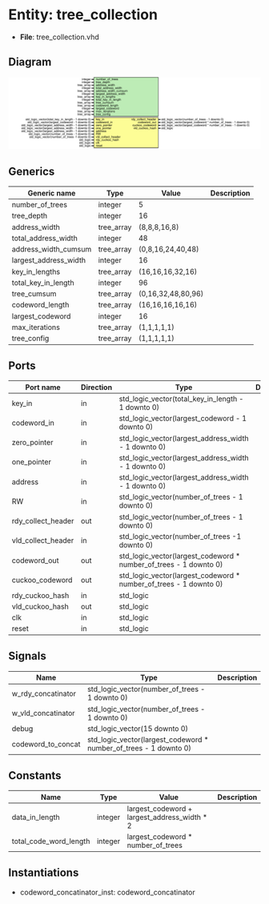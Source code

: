 # Entity: tree_collection 

- **File**: tree_collection.vhd
## Diagram

![Diagram](tree_collection.svg "Diagram")
## Generics

| Generic name          | Type       | Value              | Description |
| --------------------- | ---------- | ------------------ | ----------- |
| number_of_trees       | integer    | 5                  |             |
| tree_depth            | integer    | 16                 |             |
| address_width         | tree_array | (8,8,8,16,8)       |             |
| total_address_width   | integer    | 48                 |             |
| address_width_cumsum  | tree_array | (0,8,16,24,40,48)  |             |
| largest_address_width | integer    | 16                 |             |
| key_in_lengths        | tree_array | (16,16,16,32,16)   |             |
| total_key_in_length   | integer    | 96                 |             |
| tree_cumsum           | tree_array | (0,16,32,48,80,96) |             |
| codeword_length       | tree_array | (16,16,16,16,16)   |             |
| largest_codeword      | integer    | 16                 |             |
| max_iterations        | tree_array | (1,1,1,1,1)        |             |
| tree_config           | tree_array | (1,1,1,1,1)        |             |
## Ports

| Port name          | Direction | Type                                                              | Description |
| ------------------ | --------- | ----------------------------------------------------------------- | ----------- |
| key_in             | in        | std_logic_vector(total_key_in_length - 1 downto 0)                |             |
| codeword_in        | in        | std_logic_vector(largest_codeword - 1 downto 0)                   |             |
| zero_pointer       | in        | std_logic_vector(largest_address_width - 1 downto 0)              |             |
| one_pointer        | in        | std_logic_vector(largest_address_width - 1 downto 0)              |             |
| address            | in        | std_logic_vector(largest_address_width - 1 downto 0)              |             |
| RW                 | in        | std_logic_vector(number_of_trees - 1 downto 0)                    |             |
| rdy_collect_header | out       | std_logic_vector(number_of_trees - 1 downto 0)                    |             |
| vld_collect_header | in        | std_logic_vector(number_of_trees -1 downto 0)                     |             |
| codeword_out       | out       | std_logic_vector(largest_codeword * number_of_trees - 1 downto 0) |             |
| cuckoo_codeword    | out       | std_logic_vector(largest_codeword * number_of_trees - 1 downto 0) |             |
| rdy_cuckoo_hash    | in        | std_logic                                                         |             |
| vld_cuckoo_hash    | out       | std_logic                                                         |             |
| clk                | in        | std_logic                                                         |             |
| reset              | in        | std_logic                                                         |             |
## Signals

| Name               | Type                                                              | Description |
| ------------------ | ----------------------------------------------------------------- | ----------- |
| w_rdy_concatinator | std_logic_vector(number_of_trees - 1 downto 0)                    |             |
| w_vld_concatinator | std_logic_vector(number_of_trees - 1 downto 0)                    |             |
| debug              | std_logic_vector(15 downto 0)                                     |             |
| codeword_to_concat | std_logic_vector(largest_codeword * number_of_trees - 1 downto 0) |             |
## Constants

| Name                   | Type    | Value                                        | Description |
| ---------------------- | ------- | -------------------------------------------- | ----------- |
| data_in_length         | integer | largest_codeword + largest_address_width * 2 |             |
| total_code_word_length | integer | largest_codeword * number_of_trees           |             |
## Instantiations

- codeword_concatinator_inst: codeword_concatinator
